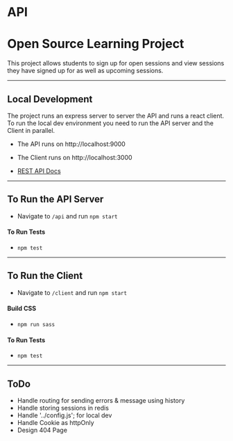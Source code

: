 # API

# Open Source Learning Project

This project allows students to sign up for open sessions and view sessions they have signed up for as well as upcoming sessions.

---

## Local Development 

The project runs an express server to server the API and runs a react client. To run the local dev environment you need to run the API server and the Client in parallel. 

- The API runs on http://localhost:9000

- The Client runs on http://localhost:3000

- [REST API Docs](https://documenter.getpostman.com/view/9632917/SW7gU4tQ?version=latest#9c2c4b83-2ecb-4f5c-a0b5-f6f3fbc52af7)


---

## To Run the API Server

- Navigate to `/api` and run `npm start`

#### To Run Tests

- `npm test`

---

## To Run the Client

- Navigate to `/client` and run `npm start`

#### Build CSS

- `npm run sass`

#### To Run Tests

- `npm test`

---

## ToDo
- Handle routing for sending errors & message using history
- Handle storing sessions in redis
- Handle '../config.js'; for local dev
- Handle Cookie as httpOnly
- Design 404 Page